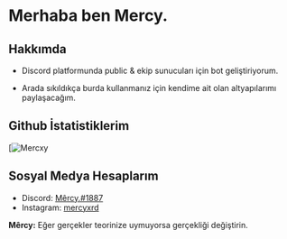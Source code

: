 
# Merhaba ben Mercy.

## Hakkımda
- Discord platformunda public & ekip sunucuları için bot geliştiriyorum.

- Arada sıkıldıkça burda kullanmanız için kendime ait olan altyapılarımı paylaşacağım.

## Github İstatistiklerim
[![Mercxy](https://github-readme-stats.vercel.app/api?username=mercyxrd&show_icons=true&count_private=true&theme=react&hide_border=true&bg_color=0D1117)

## Sosyal Medya Hesaplarım
- Discord: [Mêrcy.#1887](https://discord.com/users/411621794131476480)
- Instagram: [mercyxrd](https://instagram.com/mercyxrd)


<b>Mêrcy:</b> Eğer gerçekler teorinize uymuyorsa gerçekliği değiştirin.
